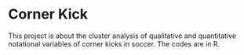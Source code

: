 # Corner Kick

This project is about the cluster analysis of qualitative and quantitative notational variables of corner kicks in soccer. The codes are in R.
